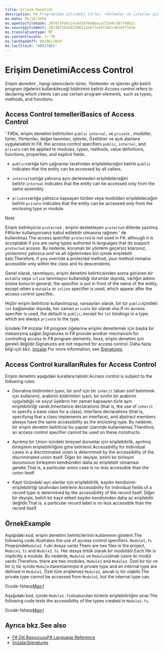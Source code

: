 ```yaml
---
title: Erişim Denetimi
description: F# Programlama dilindeki türler, Yöntemler ve işlevler gibi programlama öğelerine erişimi nasıl denetleyeceğinizi öğrenin.
ms.date: 05/16/2016
ms.openlocfilehash: 38f8f3fd4114c0428fbe8baca71594cd07740b2c
ms.sourcegitcommit: 10736f243dd2296212e677e207102c463e5f143e
ms.translationtype: MT
ms.contentlocale: tr-TR
ms.lasthandoff: 08/06/2019
ms.locfileid: "68817861"
---
```

# <a name="access-control"></a><span data-ttu-id="7c7f4-103">Erişim Denetimi</span><span class="sxs-lookup"><span data-stu-id="7c7f4-103">Access Control</span></span>

<span data-ttu-id="7c7f4-104">*Erişim denetimi* , hangi istemcilerin türler, Yöntemler ve işlevler gibi belirli program öğelerini kullanbileceği bildirimini belirtir.</span><span class="sxs-lookup"><span data-stu-id="7c7f4-104">*Access control* refers to declaring which clients can use certain program elements, such as types, methods, and functions.</span></span>

## <a name="basics-of-access-control"></a><span data-ttu-id="7c7f4-105">Access Control temelleri</span><span class="sxs-lookup"><span data-stu-id="7c7f4-105">Basics of Access Control</span></span>

<span data-ttu-id="7c7f4-106">' F#De, erişim denetimi belirticileri `public` `internal`, ve `private` , modüller, türler, Yöntemler, değer tanımları, işlevler, Özellikler ve açık alanlara uygulanabilir.</span><span class="sxs-lookup"><span data-stu-id="7c7f4-106">In F#, the access control specifiers `public`, `internal`, and `private` can be applied to modules, types, methods, value definitions, functions, properties, and explicit fields.</span></span>

- <span data-ttu-id="7c7f4-107">`public`varlığa tüm çağıranlar tarafından erişilebileceğini belirtir.</span><span class="sxs-lookup"><span data-stu-id="7c7f4-107">`public` indicates that the entity can be accessed by all callers.</span></span>

- <span data-ttu-id="7c7f4-108">`internal`varlığa yalnızca aynı derlemeden erişilebileceğini belirtir.</span><span class="sxs-lookup"><span data-stu-id="7c7f4-108">`internal` indicates that the entity can be accessed only from the same assembly.</span></span>

- <span data-ttu-id="7c7f4-109">`private`varlığa yalnızca kapsayan türden veya modülden erişilebileceğini belirtir.</span><span class="sxs-lookup"><span data-stu-id="7c7f4-109">`private` indicates that the entity can be accessed only from the enclosing type or module.</span></span>

> [!NOTE]
> <span data-ttu-id="7c7f4-110">Erişim belirleyicisi `protected` , erişimi destekleyen `protected` dillerde yazılmış F#türler kullanıyorsanız kabul edilebilir olmasına rağmen ' de kullanılmaz.</span><span class="sxs-lookup"><span data-stu-id="7c7f4-110">The access specifier `protected` is not used in F#, although it is acceptable if you are using types authored in languages that do support `protected` access.</span></span> <span data-ttu-id="7c7f4-111">Bu nedenle, korumalı bir yöntemi geçersiz kılarsınız, yönteminiz yalnızca sınıf ve alt öğelerinden biri içinde erişilebilir kalır.</span><span class="sxs-lookup"><span data-stu-id="7c7f4-111">Therefore, if you override a protected method, your method remains accessible only within the class and its descendents.</span></span>

<span data-ttu-id="7c7f4-112">Genel olarak, tanımlayıcı, erişim denetimi belirticisinden sonra görünen bir `mutable` veya `inline` tanımlayıcı kullanıldığı durumlar dışında, varlığın adının önüne konur.</span><span class="sxs-lookup"><span data-stu-id="7c7f4-112">In general, the specifier is put in front of the name of the entity, except when a `mutable` or `inline` specifier is used, which appear after the access control specifier.</span></span>

<span data-ttu-id="7c7f4-113">Hiçbir erişim belirticisi kullanılmazsa, varsayılan olarak, bir tür `public`içindeki `let` bağlamalar dışında, her zaman `private` tür olarak olur.</span><span class="sxs-lookup"><span data-stu-id="7c7f4-113">If no access specifier is used, the default is `public`, except for `let` bindings in a type, which are always `private` to the type.</span></span>

<span data-ttu-id="7c7f4-114">İçindeki F# imzalar F# program öğelerine erişimi denetlemek için başka bir mekanizma sağlar.</span><span class="sxs-lookup"><span data-stu-id="7c7f4-114">Signatures in F# provide another mechanism for controlling access to F# program elements.</span></span> <span data-ttu-id="7c7f4-115">İmza, erişim denetimi için gerekli değildir.</span><span class="sxs-lookup"><span data-stu-id="7c7f4-115">Signatures are not required for access control.</span></span> <span data-ttu-id="7c7f4-116">Daha fazla bilgi için bkz. [imzalar](signatures.md).</span><span class="sxs-lookup"><span data-stu-id="7c7f4-116">For more information, see [Signatures](signatures.md).</span></span>

## <a name="rules-for-access-control"></a><span data-ttu-id="7c7f4-117">Access Control kuralları</span><span class="sxs-lookup"><span data-stu-id="7c7f4-117">Rules for Access Control</span></span>

<span data-ttu-id="7c7f4-118">Erişim denetimi aşağıdaki kurallara tabidir:</span><span class="sxs-lookup"><span data-stu-id="7c7f4-118">Access control is subject to the following rules:</span></span>

- <span data-ttu-id="7c7f4-119">Devralma bildirimleri (yani, bir sınıf için bir `inherit` taban sınıf belirtmek için kullanımı), arabirim bildirimleri (yani, bir sınıfın bir arabirim uyguladığı) ve soyut üyelerin her zaman kapsayan türle aynı erişilebilirliği vardır.</span><span class="sxs-lookup"><span data-stu-id="7c7f4-119">Inheritance declarations (that is, the use of `inherit` to specify a base class for a class), interface declarations (that is, specifying that a class implements an interface), and abstract members always have the same accessibility as the enclosing type.</span></span> <span data-ttu-id="7c7f4-120">Bu nedenle, bir erişim denetim belirticisi bu yapılar üzerinde kullanılamaz.</span><span class="sxs-lookup"><span data-stu-id="7c7f4-120">Therefore, an access control specifier cannot be used on these constructs.</span></span>

- <span data-ttu-id="7c7f4-121">Ayrılmış bir Union içindeki bireysel durumlar için erişilebilirlik, ayrılmış birleşimin erişilebilirliğine göre belirlenir.</span><span class="sxs-lookup"><span data-stu-id="7c7f4-121">Accessibility for individual cases in a discriminated union is determined by the accessibility of the discriminated union itself.</span></span> <span data-ttu-id="7c7f4-122">Diğer bir deyişle, belirli bir birleşim durumunun birleşimin kendisinden daha az erişilebilir olmaması gerekir.</span><span class="sxs-lookup"><span data-stu-id="7c7f4-122">That is, a particular union case is no less accessible than the union itself.</span></span>

- <span data-ttu-id="7c7f4-123">Kayıt türündeki ayrı alanlar için erişilebilirlik, kaydın kendisinin erişilebilirliği tarafından belirlenir.</span><span class="sxs-lookup"><span data-stu-id="7c7f4-123">Accessibility for individual fields of a record type is determined by the accessibility of the record itself.</span></span> <span data-ttu-id="7c7f4-124">Diğer bir deyişle, belirli bir kayıt etiketi kaydın kendisinden daha az erişilebilir değildir.</span><span class="sxs-lookup"><span data-stu-id="7c7f4-124">That is, a particular record label is no less accessible than the record itself.</span></span>

## <a name="example"></a><span data-ttu-id="7c7f4-125">Örnek</span><span class="sxs-lookup"><span data-stu-id="7c7f4-125">Example</span></span>

<span data-ttu-id="7c7f4-126">Aşağıdaki kod, erişim denetimi belirticilerinin kullanımını gösterir.</span><span class="sxs-lookup"><span data-stu-id="7c7f4-126">The following code illustrates the use of access control specifiers.</span></span> <span data-ttu-id="7c7f4-127">`Module1.fs` Projesinde`Module2.fs`iki dosya vardır.</span><span class="sxs-lookup"><span data-stu-id="7c7f4-127">There are two files in the project, `Module1.fs` and `Module2.fs`.</span></span> <span data-ttu-id="7c7f4-128">Her dosya örtük olarak bir modüldür.</span><span class="sxs-lookup"><span data-stu-id="7c7f4-128">Each file is implicitly a module.</span></span> <span data-ttu-id="7c7f4-129">Bu nedenle, `Module1` ve `Module2`olmak üzere iki modül vardır.</span><span class="sxs-lookup"><span data-stu-id="7c7f4-129">Therefore, there are two modules, `Module1` and `Module2`.</span></span> <span data-ttu-id="7c7f4-130">Özel bir tür ve bir iç tür içinde `Module1`tanımlanmıştır.</span><span class="sxs-lookup"><span data-stu-id="7c7f4-130">A private type and an internal type are defined in `Module1`.</span></span> <span data-ttu-id="7c7f4-131">Özel türe erişilemez `Module2`, ancak iç tür olabilir.</span><span class="sxs-lookup"><span data-stu-id="7c7f4-131">The private type cannot be accessed from `Module2`, but the internal type can.</span></span>

[!code-fsharp[Main](~/samples/snippets/fsharp/access-control/snippet1.fs)]

<span data-ttu-id="7c7f4-132">Aşağıdaki kod, içinde `Module1.fs`oluşturulan türlerin erişilebilirliğini sınar.</span><span class="sxs-lookup"><span data-stu-id="7c7f4-132">The following code tests the accessibility of the types created in `Module1.fs`.</span></span>

[!code-fsharp[Main](~/samples/snippets/fsharp/access-control/snippet2.fs)]

## <a name="see-also"></a><span data-ttu-id="7c7f4-133">Ayrıca bkz.</span><span class="sxs-lookup"><span data-stu-id="7c7f4-133">See also</span></span>

- [<span data-ttu-id="7c7f4-134">F# Dili Başvurusu</span><span class="sxs-lookup"><span data-stu-id="7c7f4-134">F# Language Reference</span></span>](index.md)
- [<span data-ttu-id="7c7f4-135">İmzalar</span><span class="sxs-lookup"><span data-stu-id="7c7f4-135">Signatures</span></span>](signatures.md)

